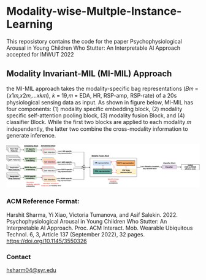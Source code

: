 # Modality-wise-Multple-Instance-Learning
 This reposistory contains the code for the paper Psychophysiological Arousal in Young Children Who Stutter: An Interpretable AI Approach accepted for IMWUT 2022

## Modality Invariant-MIL (MI-MIL) Approach

the MI-MIL approach takes the modality-specific bag representations (𝐵𝑚 ={𝑥1𝑚,𝑥2𝑚,...𝑥𝑘𝑚}, 𝑘 = 19,𝑚 = EDA, HR, RSP-amp, RSP-rate) of a 20s physiological sensing data as input. As shown in figure below, MI-MIL has four components: (1) modality specific embedding block, (2) modality specific self-attention pooling block, (3) modality fusion Block, and (4) classifier Block. While the first two blocks are applied to each modality 𝑚 independently, the latter two combine the cross-modality information to generate inference.

![MI-MIL](https://github.com/asalekin-ubiquitouslab/Modality-wise-Multple-Instance-Learning/blob/main/nl-horizontal.drawio%20(2).png)

### ACM Reference Format:
Harshit Sharma, Yi Xiao, Victoria Tumanova, and Asif Salekin. 2022. Psychophysiological Arousal in Young Children Who Stutter: An Interpretable AI Approach. Proc. ACM Interact. Mob. Wearable Ubiquitous Technol. 6, 3, Article 137 (September 2022), 32 pages. https://doi.org/10.1145/3550326

### Contact
hsharm04@syr.edu
